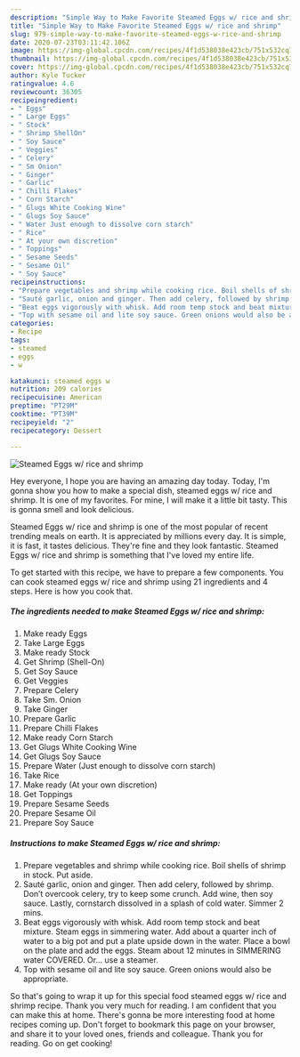 ```yaml
---
description: "Simple Way to Make Favorite Steamed Eggs w/ rice and shrimp"
title: "Simple Way to Make Favorite Steamed Eggs w/ rice and shrimp"
slug: 979-simple-way-to-make-favorite-steamed-eggs-w-rice-and-shrimp
date: 2020-07-23T03:11:42.106Z
image: https://img-global.cpcdn.com/recipes/4f1d538038e423cb/751x532cq70/steamed-eggs-w-rice-and-shrimp-recipe-main-photo.jpg
thumbnail: https://img-global.cpcdn.com/recipes/4f1d538038e423cb/751x532cq70/steamed-eggs-w-rice-and-shrimp-recipe-main-photo.jpg
cover: https://img-global.cpcdn.com/recipes/4f1d538038e423cb/751x532cq70/steamed-eggs-w-rice-and-shrimp-recipe-main-photo.jpg
author: Kyle Tucker
ratingvalue: 4.6
reviewcount: 36305
recipeingredient:
- " Eggs"
- " Large Eggs"
- " Stock"
- " Shrimp ShellOn"
- " Soy Sauce"
- " Veggies"
- " Celery"
- " Sm Onion"
- " Ginger"
- " Garlic"
- " Chilli Flakes"
- " Corn Starch"
- " Glugs White Cooking Wine"
- " Glugs Soy Sauce"
- " Water Just enough to dissolve corn starch"
- " Rice"
- " At your own discretion"
- " Toppings"
- " Sesame Seeds"
- " Sesame Oil"
- " Soy Sauce"
recipeinstructions:
- "Prepare vegetables and shrimp while cooking rice. Boil shells of shrimp in stock. Put aside."
- "Sauté garlic, onion and ginger. Then add celery, followed by shrimp. Don’t overcook celery, try to keep some crunch. Add wine, then soy sauce. Lastly, cornstarch dissolved in a splash of cold water. Simmer 2 mins."
- "Beat eggs vigorously with whisk. Add room temp stock and beat mixture. Steam eggs in simmering water. Add about a quarter inch of water to a big pot and put a plate upside down in the water. Place a bowl on the plate and add the eggs. Steam about 12 minutes in SIMMERING water COVERED. Or... use a steamer."
- "Top with sesame oil and lite soy sauce. Green onions would also be appropriate."
categories:
- Recipe
tags:
- steamed
- eggs
- w

katakunci: steamed eggs w 
nutrition: 209 calories
recipecuisine: American
preptime: "PT29M"
cooktime: "PT39M"
recipeyield: "2"
recipecategory: Dessert

---
```



![Steamed Eggs w/ rice and shrimp](https://img-global.cpcdn.com/recipes/4f1d538038e423cb/751x532cq70/steamed-eggs-w-rice-and-shrimp-recipe-main-photo.jpg)

Hey everyone, I hope you are having an amazing day today. Today, I'm gonna show you how to make a special dish, steamed eggs w/ rice and shrimp. It is one of my favorites. For mine, I will make it a little bit tasty. This is gonna smell and look delicious.

Steamed Eggs w/ rice and shrimp is one of the most popular of recent trending meals on earth. It is appreciated by millions every day. It is simple, it is fast, it tastes delicious. They're fine and they look fantastic. Steamed Eggs w/ rice and shrimp is something that I've loved my entire life.




To get started with this recipe, we have to prepare a few components. You can cook steamed eggs w/ rice and shrimp using 21 ingredients and 4 steps. Here is how you cook that.

<!--inarticleads1-->

##### The ingredients needed to make Steamed Eggs w/ rice and shrimp:

1. Make ready  Eggs
1. Take  Large Eggs
1. Make ready  Stock
1. Get  Shrimp (Shell-On)
1. Get  Soy Sauce
1. Get  Veggies
1. Prepare  Celery
1. Take  Sm. Onion
1. Take  Ginger
1. Prepare  Garlic
1. Prepare  Chilli Flakes
1. Make ready  Corn Starch
1. Get  Glugs White Cooking Wine
1. Get  Glugs Soy Sauce
1. Prepare  Water (Just enough to dissolve corn starch)
1. Take  Rice
1. Make ready  (At your own discretion)
1. Get  Toppings
1. Prepare  Sesame Seeds
1. Prepare  Sesame Oil
1. Prepare  Soy Sauce




<!--inarticleads2-->

##### Instructions to make Steamed Eggs w/ rice and shrimp:

1. Prepare vegetables and shrimp while cooking rice. Boil shells of shrimp in stock. Put aside.
1. Sauté garlic, onion and ginger. Then add celery, followed by shrimp. Don’t overcook celery, try to keep some crunch. Add wine, then soy sauce. Lastly, cornstarch dissolved in a splash of cold water. Simmer 2 mins.
1. Beat eggs vigorously with whisk. Add room temp stock and beat mixture. Steam eggs in simmering water. Add about a quarter inch of water to a big pot and put a plate upside down in the water. Place a bowl on the plate and add the eggs. Steam about 12 minutes in SIMMERING water COVERED. Or... use a steamer.
1. Top with sesame oil and lite soy sauce. Green onions would also be appropriate.




So that's going to wrap it up for this special food steamed eggs w/ rice and shrimp recipe. Thank you very much for reading. I am confident that you can make this at home. There's gonna be more interesting food at home recipes coming up. Don't forget to bookmark this page on your browser, and share it to your loved ones, friends and colleague. Thank you for reading. Go on get cooking!
